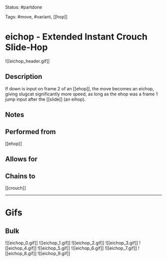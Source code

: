 Status: #partdone

Tags: #move, #variant, [[hop]]

# eichop - Extended Instant Crouch Slide-Hop
![[eichop_header.gif]]
## Description
If down is input on frame 2 of an [[ehop]], the move becomes an eichop, giving slugcat significantly more speed, as long as the ehop was a frame 1 jump input after the [[slide]] (an eihop).

## Notes


## Performed from
[[ehop]]

## Allows for


## Chains to
[[crouch]]

___
# Gifs
## Bulk
![[eichop_0.gif]]
![[eichop_1.gif]]
![[eichop_2.gif]]
![[eichop_3.gif]]
![[eichop_4.gif]]
![[eichop_5.gif]]
![[eichop_6.gif]]
![[eichop_7.gif]]
![[eichop_8.gif]]
![[eichop_9.gif]]